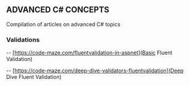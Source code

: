 
## ADVANCED C# CONCEPTS

Compilation of articles on advanced C# topics


### Validations

-- [https://code-maze.com/fluentvalidation-in-aspnet](Basic Fluent Validation)

-- [https://code-maze.com/deep-dive-validators-fluentvalidation](Deep Dive Fluent Validation)